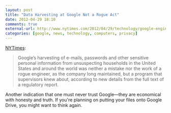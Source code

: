 ```yaml
---
layout: post
title: "Data Harvesting at Google Not a Rogue Act"
date: 2012-04-29 18:10
comments: true
external-url: http://www.nytimes.com/2012/04/29/technology/google-engineer-told-others-of-data-collection-fcc-report-reveals.html?_r=2&pagewanted=all
categories: [google, news, technology, computers, privacy]
---
```


[NYTimes][source]:

> Google’s harvesting of e-mails, passwords and other sensitive personal information from unsuspecting households in the United States and around the world was neither a mistake nor the work of a rogue engineer, as the company long maintained, but a program that supervisors knew about, according to new details from the full text of a regulatory report.

Another indication that one must never trust Google—they are economical with honesty and truth. If you're planning on putting your files onto Google Drive, you might want to think again.

[source]: http://www.nytimes.com/2012/04/29/technology/google-engineer-told-others-of-data-collection-fcc-report-reveals.html?_r=2&pagewanted=all
